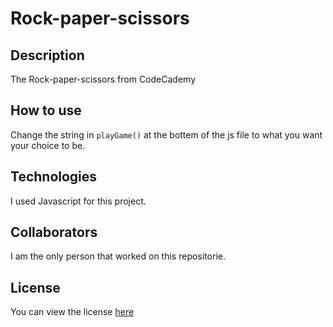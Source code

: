 # Rock-paper-scissors

## Description
The Rock-paper-scissors from CodeCademy

## How to use
Change the string in `playGame()` at the bottem of the js file to what you want your choice to be.

## Technologies
I used Javascript for this project.

## Collaborators

I am the only person that worked on this repositorie.

## License

You can view the license [here](https://github.com/Ethan-Master-Coding/Rock-paper-scissors/blob/main/LICENSE)